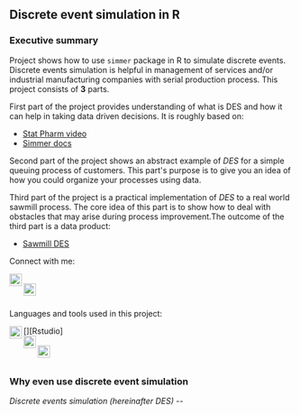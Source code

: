 ## Discrete event simulation in R

### Executive summary

Project shows how to use `simmer` package in R to simulate discrete events.
Discrete events simulation is helpful in management of services and/or
industrial manufacturing companies with serial production process. This
project consists of **3** parts.

First part of the project provides understanding of what is DES and how it
can help in taking data driven decisions. It is roughly based on:  

- [Stat Pharm video]  
- [Simmer docs]  

Second part of the project shows an abstract example of *DES* for a simple
queuing process of customers. This part's purpose is to give you an idea of
how you could organize your processes using data.

Third part of the project is a practical implementation of *DES* to a real
world sawmill process. The core idea of this part is to show how to deal
with obstacles that may arise during process improvement.The outcome of the
third part is a data product:

- [Sawmill DES]  

Connect with me:

[<img align="left" alt="GeorgyMakarov | LinkedIn" width="22px" src="https://cdn.jsdelivr.net/npm/simple-icons@v3/icons/linkedin.svg"/>][Linkedin]  
[<img align="left" alt="GeorgyMakarov | Gmail" width="22px" src="https://cdn.jsdelivr.net/npm/simple-icons@v3/icons/gmail.svg"/>][Gmail]  

<br />

Languages and tools used in this project:

[<img align="left" alt="GeorgyMakarov | Rstudio" width="22px" src="https://cdn.jsdelivr.net/npm/simple-icons@v3/icons/linkedin.svg"/>][Rstudio]  
[<img align="left" alt="GeorgyMakarov | Github" width="22px" src="https://cdn.jsdelivr.net/npm/simple-icons@v3/icons/github.svg"/>][Github]  
[<img align="left" alt="GeorgyMakarov | Git" width="22px" src="https://cdn.jsdelivr.net/npm/simple-icons@v3/icons/git.svg"/>][Git]  

<br />

### Why even use discrete event simulation

*Discrete events simulation (hereinafter DES)* -- 


<br />
<br />

[Stat Pharm video]: https://www.youtube.com/watch?v=Qe1NvHJcmZs&t=4s  
[Simmer docs]: https://r-simmer.org
[Sawmill DES]: https://rpubs.com/georgy_makarov/647960  
[Linkedin]: https://www.linkedin.com/in/georgy-makarov-11436b42/  
[Gmail]: https://www.linkedin.com/in/georgy-makarov-11436b42/ 
[Github]: https://github.com  
[Git]: https://git-scm.com  


